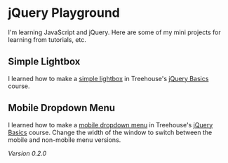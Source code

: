 # jQuery Playground

I'm learning JavaScript and jQuery. Here are some of my mini projects for learning from tutorials, etc.

## Simple Lightbox

I learned how to make a [simple lightbox](http://mfcovington.github.io/jquery-playground/lightbox/) in Treehouse's [jQuery Basics](https://teamtreehouse.com/library/jquery-basics/creating-a-simple-lightbox/) course.

## Mobile Dropdown Menu

I learned how to make a [mobile dropdown menu](http://mfcovington.github.io/jquery-playground/mobile-dropdown/) in Treehouse's [jQuery Basics](https://teamtreehouse.com/library/jquery-basics/creating-a-mobile-drop-down-menu/) course. Change the width of the window to switch between the mobile and non-mobile menu versions.

*Version 0.2.0*
